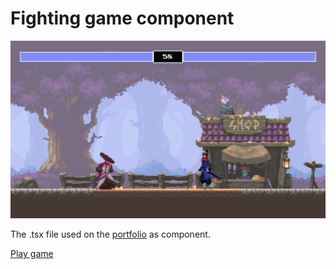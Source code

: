 # Fighting game component

![Screenshot fighting game made with HTML and typescript](/Screenshot_fighting_game.png)

The .tsx file used on the [portfolio](https://matheus-c-lima.vercel.app/) as component. 

 [Play game](https://matheus-c-lima.vercel.app/fight)
